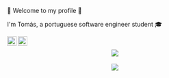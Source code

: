 👋 Welcome to my profile 👋

I'm Tomás, a portuguese software engineer student 🎓

<a href="https://twitter.com/tomaslopes_dev">
  <img align="left" alt="Tomás Lopes | Twitter" width="22px" src="https://cdn.jsdelivr.net/npm/simple-icons@v3/icons/twitter.svg" />
</a>
<a href="https://www.linkedin.com/in/tom%C3%A1s-lopes-021907172/">
  <img align="left" alt="Tomás Lopes | Linkedin" width="22px" src="https://cdn.jsdelivr.net/npm/simple-icons@v3/icons/linkedin.svg" />
</a>

<br/>

<p align=center>
  <img src="https://github-readme-stats.vercel.app/api?username=tomas050302&count_private=true&show_icons=true&theme=tokyonight&hide=contribs,prs" />
  <br />
  <br />
  <img src="https://github-readme-stats.vercel.app/api/top-langs/?username=tomas050302&layout=compact&theme=tokyonight&langs_count=6" />
</p>
